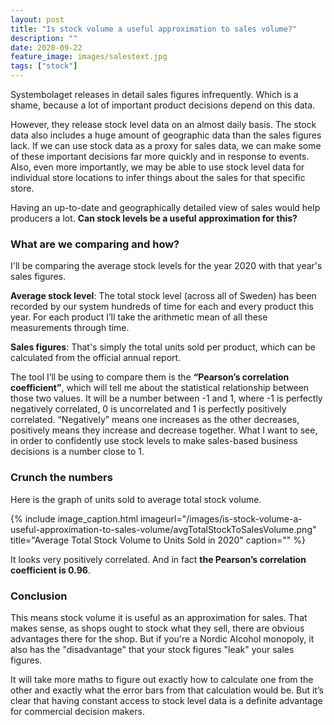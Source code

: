 ```yaml
---
layout: post
title: "Is stock volume a useful approximation to sales volume?"
description: ""
date: 2020-09-22
feature_image: images/salestext.jpg 
tags: ["stock"]
---
```


Systembolaget releases in detail sales figures infrequently. Which is a shame, because a lot of important product decisions depend on this data.

However, they release stock level data on an almost daily basis. The stock data also includes a huge amount of geographic data than the sales figures lack.  If we can use stock data as a proxy for sales data, we can make some of these important decisions far more quickly and in response to events. Also, even more importantly, we may be able to use stock level data for individual store locations to infer things about the sales for that specific store.

Having an up-to-date and geographically detailed view of sales would help producers a lot. **Can stock levels be a useful approximation for this?**


### What are we comparing and how?

I'll be comparing the average stock levels for the year 2020 with that year's sales figures.

**Average stock level**: The total stock level (across all of Sweden) has been recorded by our system hundreds of time for each and every product this year. For each product I’ll take the arithmetic mean of all these measurements through time.

**Sales figures**: That's simply the total units sold per product, which can be calculated from the official annual report.

The tool I’ll be using to compare them is the **“Pearson’s correlation coefficient”**, which will tell me about the statistical relationship between those two values. It will be a number between -1 and 1, where -1 is perfectly negatively correlated, 0 is uncorrelated and 1 is perfectly positively correlated. “Negatively” means one increases as the other decreases, positively means they increase and decrease together. What I want to see, in order to confidently use stock levels to make sales-based business decisions is a number close to 1.

### Crunch the numbers

Here is the graph of units sold to average total stock volume.

{% include image_caption.html imageurl="/images/is-stock-volume-a-useful-approximation-to-sales-volume/avgTotalStockToSalesVolume.png" title="Average Total Stock Volume to Units Sold in 2020" caption="" %}

It looks very positively correlated. And in fact **the Pearson’s correlation coefficient is 0.96**.

### Conclusion

This means stock volume it is useful as an approximation for sales. That makes sense, as shops ought to stock what they sell, there are obvious advantages there for the shop. But if you're a Nordic Alcohol monopoly, it also has the "disadvantage" that your stock figures "leak" your sales figures.

It will take more maths to figure out exactly how to calculate one from the other and exactly what the error bars from that calculation would be. But it’s clear that having constant access to stock level data is a definite advantage for commercial decision makers.
